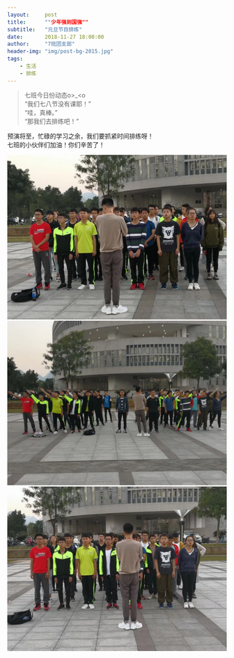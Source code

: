 ```yaml
---
layout:     post
title:      ""少年强则国强""
subtitle:   "元旦节目排练"
date:       2018-11-27 18:00:00
author:     "7班团支部"
header-img: "img/post-bg-2015.jpg"
tags:
    - 生活
    - 排练
---
```


>七班今日份动态o>_<o   
  “我们七八节没有课耶！”   
   “哇，真棒。”   
   “那我们去排练吧！”   

预演将至，忙碌的学习之余，我们要抓紧时间排练呀！   
    七班的小伙伴们加油！你们辛苦了！<br>
 
 ![](/img/in-post/post-rehearse-01.jpeg)
 ![](/img/in-post/post-rehearse-02.jpeg)
 ![](/img/in-post/post-rehearse-03.jpeg)





